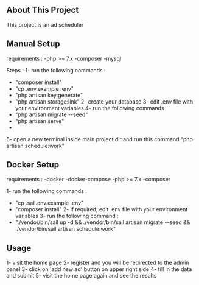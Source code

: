 ## About This Project

This project is an ad scheduler


## Manual Setup

requirements :
-php >= 7.x
-composer
-mysql


Steps :
1- run the following commands :
- "composer install"
- "cp .env.example .env"
- "php artisan key:generate"
- "php artisan storage:link"
2- create your database
3- edit .env file with your environment variables
4- run the following commands 
- "php artisan migrate --seed"
- "php artisan serve"
- 
5- open a new terminal inside main project dir and run this command "php artisan schedule:work"


## Docker Setup

requirements :
-docker
-docker-compose
-php >= 7.x
-composer

1- run the following commands :
- "cp .sail.env.example .env"
- "composer install"
2- if required, edit .env file with your environment variables
3- run the following command :
- "./vendor/bin/sail up -d && ./vendor/bin/sail artisan migrate --seed && ./vendor/bin/sail artisan schedule:work"

## Usage 

1- visit the home page
2- register and you will be redirected to the admin panel
3- click on 'add new ad' button on upper right side
4- fill in the data and submit
5- visit the home page again and see the results

